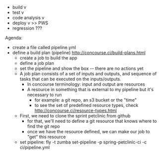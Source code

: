 - build v
- test  v
- code analysis v
- deploy v >> PWS
- regression ???


Agenda:
- create a file called pipeline.yml
- define a build plan (pipeline) http://concourse.ci/build-plans.html
  - create a job to build the app
  - define a job plan
  - set the pipeline and show the box -- there are no actions yet
  - A job plan consists of a set of inputs and outputs, and sequence of tasks that can be executed on the inputs/outputs.
    - In concourse terminology: input and output are resources
    - A resource in something that is external to my pipeline but it's necessary to run
      - for example: a git repo, an s3 bucket or the "time"
      - to see the set of predefined resource types, check http://concourse.ci/resource-types.html
  - First, we need to clone the sprint petclinic from github
    - for that, we'll need to define a git resource that knows where to find the git repo
    - once we have the resource defined, we can make our job to "get" this resource
  - set pipeline: fly -t zumba set-pipeline -p spring-petclinic-ci -c ci/pipeline.yml
